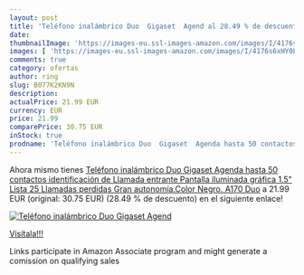 ```yaml
---
layout: post
title: 'Teléfono inalámbrico Duo  Gigaset  Agend al 28.49 % de descuento'
date: 
thumbnailImage: 'https://images-eu.ssl-images-amazon.com/images/I/4176s6xHY0L._SL200_.jpg'
images: [ 'https://images-eu.ssl-images-amazon.com/images/I/4176s6xHY0L._SL200_.jpg' ]
comments: true
category: ofertas
author: ring
slug: B077K2KN9N
description:
actualPrice: 21.99 EUR
currency: EUR
price: 21.99
comparePrice: 30.75 EUR
inStock: true
prodname: 'Teléfono inalámbrico Duo  Gigaset  Agenda hasta 50 contactos  identificación de Llamada entrante  Pantalla iluminada gráfica 1.5"  Lista 25 Llamadas perdidas  Gran autonomía.Color Negro. A170 Duo'
---
```


Ahora mismo tienes [Teléfono inalámbrico Duo  Gigaset  Agenda hasta 50 contactos  identificación de Llamada entrante  Pantalla iluminada gráfica 1.5"  Lista 25 Llamadas perdidas  Gran autonomía.Color Negro. A170 Duo](https://www.amazon.es/dp/B077K2KN9N/?tag=tolees-21) a 21.99 EUR (original: 30.75 EUR) (28.49 %  de descuento) en el siguiente enlace!

[![Teléfono inalámbrico Duo  Gigaset  Agend](https://images-eu.ssl-images-amazon.com/images/I/4176s6xHY0L._SL200_.jpg)](https://www.amazon.es/dp/B077K2KN9N/?tag=tolees-21)

[Visítala!!!](https://www.amazon.es/dp/B077K2KN9N/?tag=tolees-21)

Links participate in Amazon Associate program and might generate a comission on qualifying sales
